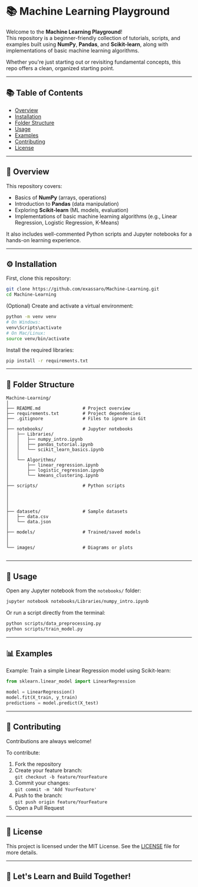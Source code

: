 # 📚 Machine Learning Playground

Welcome to the **Machine Learning Playground**!  
This repository is a beginner-friendly collection of tutorials, scripts, and examples built using **NumPy**, **Pandas**, and **Scikit-learn**, along with implementations of basic machine learning algorithms.

Whether you're just starting out or revisiting fundamental concepts, this repo offers a clean, organized starting point.

---

## 📚 Table of Contents

- [Overview](#-overview)
- [Installation](#-installation)
- [Folder Structure](#-folder-structure)
- [Usage](#-usage)
- [Examples](#-examples)
- [Contributing](#-contributing)
- [License](#-license)

---

## 🧠 Overview

This repository covers:

- Basics of **NumPy** (arrays, operations)
- Introduction to **Pandas** (data manipulation)
- Exploring **Scikit-learn** (ML models, evaluation)
- Implementations of basic machine learning algorithms (e.g., Linear Regression, Logistic Regression, K-Means)

It also includes well-commented Python scripts and Jupyter notebooks for a hands-on learning experience.

---

## ⚙️ Installation

First, clone this repository:

```bash
git clone https://github.com/exassaro/Machine-Learning.git
cd Machine-Learning
```

(Optional) Create and activate a virtual environment:

```bash
python -m venv venv
# On Windows:
venv\Scripts\activate
# On Mac/Linux:
source venv/bin/activate
```

Install the required libraries:

```bash
pip install -r requirements.txt
```

---

## 📁 Folder Structure

```
Machine-Learning/
│
├── README.md                # Project overview
├── requirements.txt         # Project dependencies
├── .gitignore               # Files to ignore in Git
│
├── notebooks/               # Jupyter notebooks
│   ├── Libraries/
│   │   ├── numpy_intro.ipynb
│   │   ├── pandas_tutorial.ipynb
│   │   └── scikit_learn_basics.ipynb
│   │
│   └── Algorithms/
│       ├── linear_regression.ipynb
│       ├── logistic_regression.ipynb
│       └── kmeans_clustering.ipynb
│
├── scripts/                 # Python scripts
│   
│   
│   
│
├── datasets/                # Sample datasets
│   ├── data.csv
│   └── data.json
│
├── models/                  # Trained/saved models
│   
│
└── images/                  # Diagrams or plots
    
```

---

## 🚀 Usage

Open any Jupyter notebook from the `notebooks/` folder:

```bash
jupyter notebook notebooks/Libraries/numpy_intro.ipynb
```

Or run a script directly from the terminal:

```bash
python scripts/data_preprocessing.py
python scripts/train_model.py
```

---

## 📊 Examples

Example: Train a simple Linear Regression model using Scikit-learn:

```python
from sklearn.linear_model import LinearRegression

model = LinearRegression()
model.fit(X_train, y_train)
predictions = model.predict(X_test)
```

---

## 🤝 Contributing

Contributions are always welcome!

To contribute:

1. Fork the repository
2. Create your feature branch:  
   `git checkout -b feature/YourFeature`
3. Commit your changes:  
   `git commit -m 'Add YourFeature'`
4. Push to the branch:  
   `git push origin feature/YourFeature`
5. Open a Pull Request

---

## 📄 License

This project is licensed under the MIT License. See the [LICENSE](LICENSE) file for more details.

---

## 🚀 Let's Learn and Build Together!
